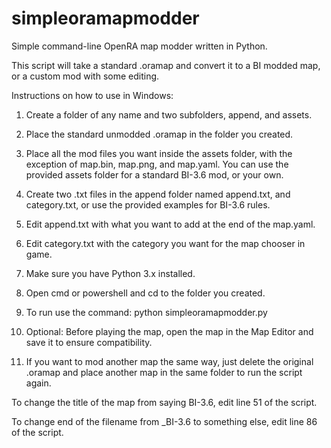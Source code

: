 # simpleoramapmodder
Simple command-line OpenRA map modder written in Python.

This script will take a standard .oramap and convert it to a BI modded map, or a custom mod with some editing.

Instructions on how to use in Windows:

1. Create a folder of any name and two subfolders, append, and assets.
2. Place the standard unmodded .oramap in the folder you created.
3. Place all the mod files you want inside the assets folder, with the exception of map.bin, map.png, and map.yaml. You can use the provided assets folder for a standard BI-3.6 mod, or your own.
4. Create two .txt files in the append folder named append.txt, and category.txt, or use the provided examples for BI-3.6 rules.
5. Edit append.txt with what you want to add at the end of the map.yaml.
6. Edit category.txt with the category you want for the map chooser in game.
7. Make sure you have Python 3.x installed.
8. Open cmd or powershell and cd to the folder you created.
9. To run use the command: python simpleoramapmodder.py

10. Optional: Before playing the map, open the map in the Map Editor and save it to ensure compatibility.
11. If you want to mod another map the same way, just delete the original .oramap and place another map in the same folder to run the script again.

To change the title of the map from saying BI-3.6, edit line 51 of the script.

To change end of the filename from _BI-3.6 to something else, edit line 86 of the script.

